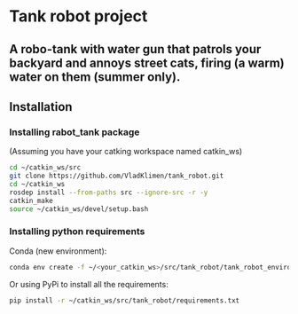 # Tank robot project

A robo-tank with water gun that patrols your backyard and annoys street cats, firing (a warm) water on them (summer only).
------------------

## Installation
### Installing rabot_tank package
(Assuming you have your catking workspace named catkin_ws)

```sh
cd ~/catkin_ws/src
git clone https://github.com/VladKlimen/tank_robot.git
cd ~/catkin_ws
rosdep install --from-paths src --ignore-src -r -y
catkin_make
source ~/catkin_ws/devel/setup.bash
```

### Installing python requirements
Conda (new environment):
```sh
conda env create -f ~/<your_catkin_ws>/src/tank_robot/tank_robot_environment.yml
```

Or using PyPi to install all the requirements:
```sh
pip install -r ~/catkin_ws/src/tank_robot/requirements.txt
```
